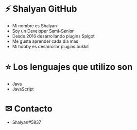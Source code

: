 # ⚡ Shalyan GitHub

- Mi nombre es Shalyan
- Soy un Developer Semi-Senior
- Desde 2016 desarrollando plugins Spigot
- Me gusta aprender cada dia mas
- Mi hobby es desarrollar plugins bukkit

# ⭐ Los lenguajes que utilizo son

- Java
- JavaScript

# ✉ Contacto

- Shalyan#5837
